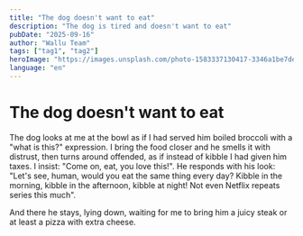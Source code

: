 ```yaml
---
title: "The dog doesn't want to eat"
description: "The dog is tired and doesn't want to eat"
pubDate: "2025-09-16"
author: "Wallu Team"
tags: ["tag1", "tag2"]
heroImage: "https://images.unsplash.com/photo-1583337130417-3346a1be7dee?w=800&h=400&fit=crop"
language: "en"
---
```


# The dog doesn't want to eat

The dog looks at me at the bowl as if I had served him boiled broccoli with a "what is this?" expression.
I bring the food closer and he smells it with distrust, then turns around offended, as if instead of kibble I had given him taxes.
I insist: "Come on, eat, you love this!".
He responds with his look: "Let's see, human, would you eat the same thing every day? Kibble in the morning, kibble in the afternoon, kibble at night! Not even Netflix repeats series this much".

And there he stays, lying down, waiting for me to bring him a juicy steak or at least a pizza with extra cheese.

